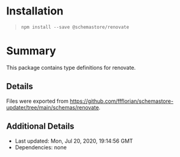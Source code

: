 # Installation
> `npm install --save @schemastore/renovate`

# Summary
This package contains type definitions for renovate.

## Details
Files were exported from https://github.com/ffflorian/schemastore-updater/tree/main/schemas/renovate.

## Additional Details
* Last updated: Mon, Jul 20, 2020, 19:14:56 GMT
* Dependencies: none
